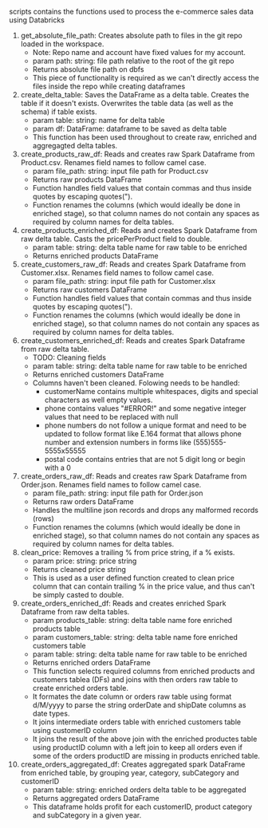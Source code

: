 scripts contains the functions used to process the e-commerce sales data using Databricks

1) get_absolute_file_path: Creates absolute path to files in the git repo loaded in the workspace.
    * Note: Repo name and account have fixed values for my account.
    * param path: string: file path relative to the root of the git repo
    * Returns absolute file path on dbfs
    * This piece of functionality is required as we can't directly access the files inside the repo while creating dataframes
2) create_delta_table: Saves the DataFrame as a delta table. Creates the table if it doesn't exists. Overwrites the table data (as well as the schema) if table exists.
    * param table: string: name for delta table
    * param df: DataFrame: dataframe to be saved as delta table
    * This function has been used throughout to create raw, enriched and aggregagted delta tables.
3) create_products_raw_df: Reads and creates raw Spark Dataframe from Product.csv. Renames field names to follow camel case.
    * param file_path: string: input file path for Product.csv 
    * Returns raw products DataFrame
    * Function handles field values that contain commas and thus inside quotes by escaping quotes(").
    * Function renames the columns (which would ideally be done in enriched stage), so that column names do not contain any spaces as required by column names for delta tables.
4) create_products_enriched_df: Reads and creates Spark Dataframe from raw delta table. Casts the pricePerProduct field to double.
    * param table: string: delta table name for raw table to be enriched
    * Returns enriched products DataFrame
5) create_customers_raw_df: Reads and creates Spark Dataframe from Customer.xlsx. Renames field names to follow camel case.
    * param file_path: string: input file path for Customer.xlsx
    * Returns raw customers DataFrame 
    * Function handles field values that contain commas and thus inside quotes by escaping quotes(").
    * Function renames the columns (which would ideally be done in enriched stage), so that column names do not contain any spaces as required by column names for delta tables.
6) create_customers_enriched_df: Reads and creates Spark Dataframe from raw delta table. 
    * TODO: Cleaning fields
    * param table: string: delta table name for raw table to be enriched
    * Returns enriched customers DataFrame
    * Columns haven't been cleaned. Folowing needs to be handled:
      * customerName contains multiple whitespaces, digits and special characters as well empty values.
      * phone contains values "#ERROR!" and some negative integer values that need to be replaced with null
      * phone numbers do not follow a unique format and need to be updated to follow format like E.164 format that allows phone number and extension numbers in forms like (555)555-5555x55555
      * postal code contains entries that are not 5 digit long or begin with a 0
7) create_orders_raw_df: Reads and creates raw Spark Dataframe from Order.json. Renames field names to follow camel case.
    * param file_path: string: input file path for Order.json 
    * Returns raw orders DataFrame
    * Handles the multiline json records and drops any malformed records (rows)
    * Function renames the columns (which would ideally be done in enriched stage), so that column names do not contain any spaces as required by column names for delta tables.
8) clean_price: Removes a trailing % from price string, if a % exists.
    * param price: string: price string
    * Returns cleaned price string
    * This is used as a user defined function created to clean price column that can contain trailing % in the price value, and thus can't be simply casted to double. 
9) create_orders_enriched_df: Reads and creates enriched Spark Dataframe from raw delta tables.
    * param products_table: string: delta table name fore enriched products table
    * param customers_table: string: delta table name fore enriched customers table
    * param table: string: delta table name for raw table to be enriched
    * Returns enriched orders DataFrame
    * This function selects required columns from enriched products and customers tablea (DFs) and joins with then orders raw table to create enriched orders table. 
    * It formates the date column or orders raw table using format d/M/yyyy to parse the string orderDate and shipDate columns as date types. 
    * It joins intermediate orders table with enriched customers table using customerID column
    * It joins the result of the above join with the enriched productes table using productID column with a left join to keep all orders even if some of the orders productID are missing in products enriched table.
10) create_orders_aggregated_df: Creates aggregated spark DataFrame from enriched table, by grouping year, category, subCategory and customerID
    * param table: string: enriched orders delta table to be aggregated
    * Returns aggregated orders DataFrame
    * This dataframe holds profit for each customerID, product category and subCategory in a given year.
